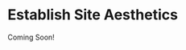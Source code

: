 # Establish Site Aesthetics 

Coming Soon!

<!--
[$LIFERAY_LEARN_YOUTUBE_URL$]=https://www.youtube.com/embed/ja5uBzptelc

## Exercise Goals 

- Create a Master Page Template for the Mondego Community Site 
- Create a Style Book for the Mondego Community Site 

## Create a New Master Page Template 
1. **Sign In** to the Mondego Platform as an Administrator. 
	- This will be Elliot Quinn if you followed along with the module _Add Users and Manage Permissions with Liferay DXP_. 
2. **Open** the _Site Menu_. 
3. **Click** the _Site Selector_. 
4. **Click** the _My Sites_ tab. 
5. **Choose** the _Mondego Community_ Site. 
6. **Go to** `Design` &rarr; `Page Templates` in the _Site Administration Panel_. 
7. **Click** the _Add_ button on the _Masters_ tab. 
8. **Type** _Community_ as the _Name_. 
9. **Click** _Save_. 

## Add a Header and Footer to the Master Page Template 
1. **Open** the _Fragments and Widgets_ (+) menu. 
2. **Drag and Drop** an _Image_ fragment above the _Drop Zone_. 
3. **Type** `Header` into the _Search_ bar. 
4. **Drag and Drop** a _Header Light_ above the _Drop Zone_ and below the _Image_. 
5. **Type** `Footer` into the _Search_ bar. 
6. **Drag and Drop** a _Footer Nav Light_ below the _Drop Zone_. 
	- The Drop Zone is where Fragments and Widgets will appear for any Content Page that uses this Master Page Template. 

## Add Images to the Header and Footer 
1. **Select** the _Image_ fragment at the top of the page. 
2. **Double-click** the _Image_ fragment. 
3. **Click** _Select File_. 
4. **Choose** `mondego-community-header.jpg` from your unzipped exercise file folder. 
5. **Click** _Open_. 
6. **Click** _Add_. 
7. **Select** the _Header Light_ fragment in the Browser. 
8. **Click** the `01-logo` element. 
9. **Click** the _Add_ (+) button beside _Select Image_ under _Image Source &rarr; Image_. 
10. **Click** _Select File_. 
11. **Choose** `mondego-logo.jpg` from your unzipped exercise file folder onto the _Drag & Drop to Upload_ box. 
12. **Click** _Add_. 
13. **Click** the _Footer Nav Light_ fragment. 
14. **Click** the `01-logo` element. 
15. **Click** _Select Image_ under _Image Source &rarr; Image_. 
16. **Click** _Select File_. 
17. **Choose** the `mondego-logo.jpg` file from _Documents and Media_. 

## Update the Copyright in the Footer 
1. **Click** the _Footer Nav Light_ fragment. 
2. **Click** the `02-copy` element to highlight the element. 
3. **Double-click** the text box. 
4. **Delete** the placeholder text. 
5. **Type** `2022 Mondego Group` after the Copyright symbol. 

## Configure the Allowed Fragments for the Master Page Template 
1. **Click** the _Configure Allowed Fragments_ button in the center of the Drop Zone. 
2. **Click** the box beside _Footers_ to deselect. 
3. **Click** the box beside _Navigation Bars_ to deselect. 
4. **Click** _Save_. 
5. **Click** _Publish Master_ at the top right. 

## Make the Community Master Page Template the Default 
1. **Click** the _Options_ (three dots) icon beside _Community_ on the _Masters_ tab. 
2. **Choose** _Mark as Default_ from the menu. 
3. **Click** _OK_ when the pop-up asks if you want to replace _Blank_ as the default. 
	- You should now see a blue checkmark on the Community Master Page Template. 

## Apply the Community Master Page Template to Pages 
1. **Open** the _Site Menu_. 
2. **Click** _Home_ to go to the main _Welcome_ page. 
3. **Click** the _Edit_ (pencil) icon in the top corner. 
4. **Click** the _Page Design Options_ (paint roller) icon in the sidebar. 
5. **Choose** _Community_ instead of _Blank_. 
6. **Click** _Publish_. 
	- You should now see the Header and Footer we defined in our Master applied to the Welcome page we created in the last exercise. 

## Create a New Style Book for the Mondego Community Site 
1. **Open** the _Site Menu_. 
2. **Go to** `Design &rarr; Style Books`. 
3. **Click** the _Add_ button. 
4. **Type** `Community Main` as the _Name_. 
5. **Click** _Save_. 

## Change the Color System Colors 
1. **Go to** _Brand Colors_ under _Color System_. 
2. **Type** `#100455` as _Brand Color 1_. 
3. **Type** `#0DADBD` as _Brand Color 2_. 
4. **Go to** _Theme Colors_ under _Color System_. 
5. **Type** `#100455` as _Primary_. 
6. **Type** `#0DADBD` as _Secondary_. 

## Change the Button Colors 
1. **Click** _Color System_ to open the drop-down menu. 
2. **Choose** _Buttons_. 
3. **Go to** _Button Outline Primary_. 
4. **Type** `#100455` as _Border Color_. 
5. **Type** `#100455` as _Color_. 
6. **Type** `#B3E1E6` as _Hover Background Color_. 
7. **Type** `#100482` as _Hover Border Color_. 
8. **Type** `#100482` as _Hover Color_. 
9. **Click** _Publish_. 
10. **Click** _OK_ in the pop-up. 

## Make the Community Main Style Book the Default and View Changes 
1. **Click** the _Options_ (three dots) icon beside _Community Main_. 
2. **Choose** _Mark as Default_. 
3. **Open** the _Site Menu_. 
4. **Click** _Home_ at the top. 
5. **Click** the _Slider_ to view the second page. 
	- You should see that the color of the header has changed. 
6. **Hover** your mouse over the _Go Somewhere_ button under _Ask an Expert_. 
	- You should see the background color and text color of the button change. 

---

## Bonus Exercise 
1. Update the Header and Footer Master Page Template we created on the Mondego Group Site in the Build New Sites Module. Add the Mondego logo to the Header and Footer. Add one more fragment to either the Header or Footer. View the changes on Pages that use the template. 
2. Add a New Style Book to the Mondego Group Site. Adjust the Color System colors to match those on the Mondego Community Site. Adjust Spacing, Layout, or Typography settings. Apply the Style Book to only one page on the Site and view the changes. (You may need to add more content to pages to view some changes.) 
-->